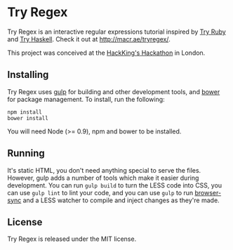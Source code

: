 # Try Regex

Try Regex is an interactive regular expressions tutorial inspired by [Try Ruby](http://tryruby.org/) and [Try Haskell](http://tryhaskell.org/). Check it out at <http://macr.ae/tryregex/>.

This project was conceived at the [HackKing's Hackathon](http://www.hackkings.org/) in London.

## Installing

Try Regex uses [gulp](http://gulpjs.com/) for building and other development tools, and [bower](http://bower.io/) for package management. To install, run the following:

```
npm install
bower install
```

You will need Node (>= 0.9), npm and bower to be installed.

## Running

It's static HTML, you don't need anything special to serve the files. However, gulp adds a number of tools which make it easier during development. You can run `gulp build` to turn the LESS code into CSS, you can use `gulp lint` to lint your code, and you can use `gulp` to run [browser-sync](http://browsersync.io/) and a LESS watcher to compile and inject changes as they're made.


## License

Try Regex is released under the MIT license.
